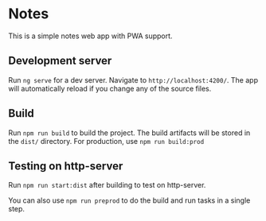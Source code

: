 # Notes

This is a simple notes web app with PWA support.

## Development server

Run `ng serve` for a dev server. Navigate to `http://localhost:4200/`. The app will automatically reload if you change any of the source files.

## Build

Run `npm run build` to build the project. The build artifacts will be stored in the `dist/` directory. 
For production, use `npm run build:prod`

## Testing on http-server
Run `npm run start:dist` after building to test on http-server.

You can also use `npm run preprod` to do the build and run tasks in a single step.
